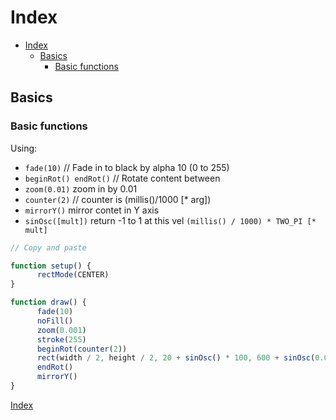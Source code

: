 # Index

- [Index](#index)
  - [Basics](#basics)
    - [Basic functions](#basic-functions)

## Basics

### Basic functions

Using:

- `fade(10)` // Fade in to black by alpha 10 (0 to 255)
- `beginRot() endRot()` // Rotate content between
- `zoom(0.01)` zoom in by 0.01
- `counter(2)` // counter is (millis()/1000 [* arg])
- `mirrorY()` mirror contet in Y axis
- `sinOsc([mult])` return -1 to 1 at this vel `(millis() / 1000) * TWO_PI [* mult]`

~~~js
// Copy and paste

function setup() {
      rectMode(CENTER)
}

function draw() {
      fade(10)
      noFill()
      zoom(0.001)
      stroke(255)
      beginRot(counter(2))
      rect(width / 2, height / 2, 20 + sinOsc() * 100, 600 + sinOsc(0.05) * 200)
      endRot()
      mirrorY()
}
~~~

[Index](#Index)

